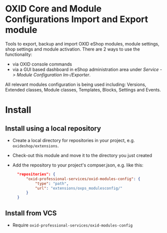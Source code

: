 # OXID Core and Module Configurations Import and Export module

Tools to export, backup and import OXID eShop modules, module settings, shop settings and module activation.
There are 2 ways to use the functionality:
* via OXID console commands
* via a GUI based dashboard in eShop administration area under _Service -> Module Configuration Im-/Exporter_. 

All relevant modules configuration is being used including: Versions, Extended classes, Module classes, Templates, Blocks, Settings and Events. 

# Install

## Install using a local repository

* Create a local directory for repositories in your project, e.g. `oxideshop/extensions`.
* Check-out this module and move it to the directory you just created
* Add the repository to your project's compser.json, e.g. like this:

  ```json
    "repositories": {
        "oxid-professional-services/oxid-modules-config": {
            "type": "path",
            "url": "extensions/oxps_modulesconfig/"
        }
    }
  ```
## Install from VCS

* Require `oxid-professional-services/oxid-modules-config`
